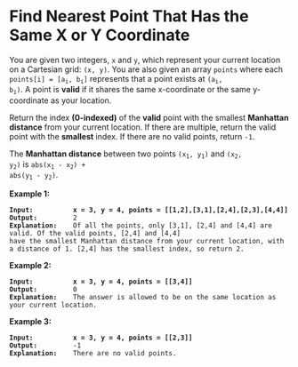 <!-- markdownlint-disable -->

# Find Nearest Point That Has the Same X or Y Coordinate

You are given two integers, `x` and `y`, which represent your current location on a Cartesian grid: `(x, y)`. You are also given an array `points` where each <code>points[i] = [a<sub>i</sub>, b<sub>i</sub>]</code> represents that a point exists at <code>(a<sub>i</sub>, b<sub>i</sub>)</code>. A point is **valid** if it shares the same x-coordinate or the same y-coordinate as your location.

Return the index **(0-indexed)** of the **valid** point with the smallest **Manhattan distance** from your current location. If there are multiple, return the valid point with the **smallest** index. If there are no valid points, return `-1`.

The **Manhattan distance** between two points <code>(x<sub>1</sub>, y<sub>1</sub>)</code> and <code>(x<sub>2</sub>, y<sub>2</sub>)</code> is <code>abs(x<sub>1</sub> - x<sub>2</sub>) + abs(y<sub>1</sub> - y<sub>2</sub>)</code>.

**Example 1:**

<pre><code><strong>Input:          x = 3, y = 4, points = [[1,2],[3,1],[2,4],[2,3],[4,4]]</strong>
<strong>Output:</strong>         2
<strong>Explanation:</strong>    Of all the points, only [3,1], [2,4] and [4,4] are valid. Of the valid points, [2,4] and [4,4]
have the smallest Manhattan distance from your current location, with a distance of 1. [2,4] has the smallest index, so return 2.</code></pre>

**Example 2:**

<pre><code><strong>Input:          x = 3, y = 4, points = [[3,4]]</strong>
<strong>Output:</strong>         0
<strong>Explanation:</strong>    The answer is allowed to be on the same location as your current location.</code></pre>

**Example 3:**

<pre><code><strong>Input:          x = 3, y = 4, points = [[2,3]]</strong>
<strong>Output:</strong>         -1
<strong>Explanation:</strong>    There are no valid points.</code></pre>
